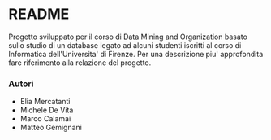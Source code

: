 # README
Progetto sviluppato per il corso di Data Mining and Organization basato sullo studio di un database legato ad alcuni studenti iscritti al corso di Informatica dell'Universita' di Firenze. 
Per una descrizione piu' approfondita fare riferimento alla relazione del progetto.

### Autori ###
* Elia Mercatanti
* Michele De Vita
* Marco Calamai
* Matteo Gemignani